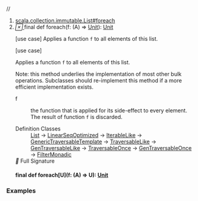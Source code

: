 //
<ol>
<li><a href="https://www.scala-lang.org/api/2.12.3/scala/collection/immutable/List.html#foreach(f:A=>Unit):Unit">scala.collection.immutable.List#foreach</a></li>
<li name="scala.collection.immutable.List#foreach" visbl="pub" class="indented0 " data-isabs="false" fullcomment="yes" group="Ungrouped"> <a id="foreach(f:A=>Unit):Unit"></a><a id="foreach((A)⇒Unit):Unit"></a> <span class="permalink"> <a href="../../../scala/collection/immutable/List.html#foreach(f:A=>Unit):Unit" title="Permalink"> <i class="material-icons"></i> </a> </span> <span class="modifier_kind"> <span class="modifier">final </span> <span class="kind">def</span> </span> <span class="symbol"> <span class="name">foreach</span><span class="params">(<span name="f">f: (<span class="extype" name="scala.collection.IterableLike.A">A</span>) ⇒ <a href="../../Unit.html" class="extype" name="scala.Unit">Unit</a></span>)</span><span class="result">: <a href="../../Unit.html" class="extype" name="scala.Unit">Unit</a></span> </span> <p class="shortcomment cmt">[use case] Applies a function <code>f</code> to all elements of this list.</p>
 <div class="fullcomment">
  [use case] 
  <div class="comment cmt">
   <p> Applies a function <code>f</code> to all elements of this list.</p>
   <p> Note: this method underlies the implementation of most other bulk operations. Subclasses should re-implement this method if a more efficient implementation exists.</p>
  </div>
  <dl class="paramcmts block">
   <dt class="param">
    f
   </dt>
   <dd class="cmt">
    <p>the function that is applied for its side-effect to every element. The result of function <code>f</code> is discarded.</p>
   </dd>
  </dl>
  <dl class="attributes block"> 
   <dt>
    Definition Classes
   </dt>
   <dd>
    <a href="" class="extype" name="scala.collection.immutable.List">List</a> → 
    <a href="../LinearSeqOptimized.html" class="extype" name="scala.collection.LinearSeqOptimized">LinearSeqOptimized</a> → 
    <a href="../IterableLike.html" class="extype" name="scala.collection.IterableLike">IterableLike</a> → 
    <a href="../generic/GenericTraversableTemplate.html" class="extype" name="scala.collection.generic.GenericTraversableTemplate">GenericTraversableTemplate</a> → 
    <a href="../TraversableLike.html" class="extype" name="scala.collection.TraversableLike">TraversableLike</a> → 
    <a href="../GenTraversableLike.html" class="extype" name="scala.collection.GenTraversableLike">GenTraversableLike</a> → 
    <a href="../TraversableOnce.html" class="extype" name="scala.collection.TraversableOnce">TraversableOnce</a> → 
    <a href="../GenTraversableOnce.html" class="extype" name="scala.collection.GenTraversableOnce">GenTraversableOnce</a> → 
    <a href="../generic/FilterMonadic.html" class="extype" name="scala.collection.generic.FilterMonadic">FilterMonadic</a>
   </dd>
   <div class="full-signature-block toggleContainer"> 
    <span class="toggle"> <i class="material-icons"></i> Full Signature </span> 
    <div class="hiddenContent full-signature-usecase">
     <h4 id="signature" class="signature"> <span class="modifier_kind"> <span class="modifier">final </span> <span class="kind">def</span> </span> <span class="symbol"> <span class="name">foreach</span><span class="tparams">[<span name="U">U</span>]</span><span class="params">(<span name="f">f: (<span class="extype" name="scala.collection.immutable.List.A">A</span>) ⇒ <span class="extype" name="scala.collection.immutable.List.foreach.U">U</span></span>)</span><span class="result">: <a href="../../Unit.html" class="extype" name="scala.Unit">Unit</a></span> </span> </h4>
    </div> 
   </div>
  </dl>
 </div> </li>
        </ol>


### Examples



























